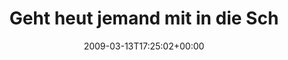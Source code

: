 ---
retweeted: false
source: <a href="http://twitter.com" rel="nofollow">Twitter Web Client</a>
entities:
  hashtags:
  - text: le
    indices:
    - '43'
    - '46'
  symbols: []
  user_mentions: []
  urls: []
display_text_range:
- '0'
- '46'
favorite_count: '0'
id_str: '1322800814'
truncated: false
retweet_count: '0'
id: '1322800814'
created_at: Fri Mar 13 17:25:02 +0000 2009
favorited: false
full_text: 'Geht heut jemand mit in die Schaubühne Lf? #le'
lang: de
tags:
- le
- pesos:twitter
date: '2009-03-13T17:25:02+00:00'
src: https://twitter.com/bascht/status/1322800814
original_url: https://twitter.com/bascht/status/1322800814
type: twitter_tweet
text: 'Geht heut jemand mit in die Schaubühne Lf? #le'
title: Geht heut jemand mit in die Sch

---